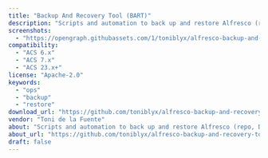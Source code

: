 ```yaml
---
title: "Backup And Recovery Tool (BART)"
description: "Scripts and automation to back up and restore Alfresco (repo, DB, content store, Solr)."
screenshots:
  - "https://opengraph.githubassets.com/1/toniblyx/alfresco-backup-and-recovery-tool"
compatibility:
  - "ACS 6.x"
  - "ACS 7.x"
  - "ACS 23.x+"
license: "Apache-2.0"
keywords:
  - "ops"
  - "backup"
  - "restore"
download_url: "https://github.com/toniblyx/alfresco-backup-and-recovery-tool"
vendor: "Toni de la Fuente"
about: "Scripts and automation to back up and restore Alfresco (repo, DB, content store, Solr)."
about_url: "https://github.com/toniblyx/alfresco-backup-and-recovery-tool"
draft: false
---
```

